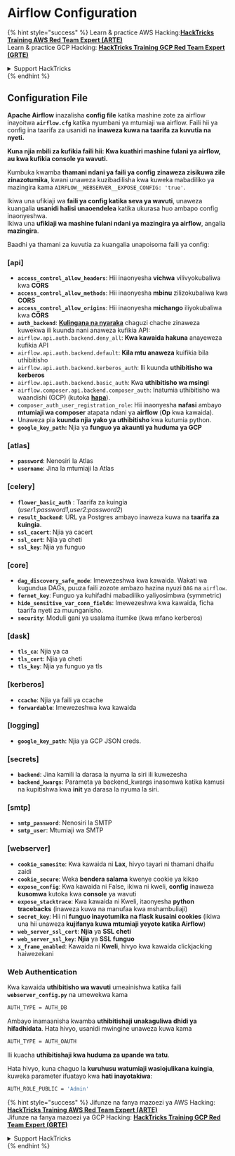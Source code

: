 # Airflow Configuration

{% hint style="success" %}
Learn & practice AWS Hacking:<img src="../../.gitbook/assets/image (1).png" alt="" data-size="line">[**HackTricks Training AWS Red Team Expert (ARTE)**](https://training.hacktricks.xyz/courses/arte)<img src="../../.gitbook/assets/image (1).png" alt="" data-size="line">\
Learn & practice GCP Hacking: <img src="../../.gitbook/assets/image (2).png" alt="" data-size="line">[**HackTricks Training GCP Red Team Expert (GRTE)**<img src="../../.gitbook/assets/image (2).png" alt="" data-size="line">](https://training.hacktricks.xyz/courses/grte)

<details>

<summary>Support HackTricks</summary>

* Check the [**subscription plans**](https://github.com/sponsors/carlospolop)!
* **Join the** 💬 [**Discord group**](https://discord.gg/hRep4RUj7f) or the [**telegram group**](https://t.me/peass) or **follow** us on **Twitter** 🐦 [**@hacktricks\_live**](https://twitter.com/hacktricks\_live)**.**
* **Share hacking tricks by submitting PRs to the** [**HackTricks**](https://github.com/carlospolop/hacktricks) and [**HackTricks Cloud**](https://github.com/carlospolop/hacktricks-cloud) github repos.

</details>
{% endhint %}

## Configuration File

**Apache Airflow** inazalisha **config file** katika mashine zote za airflow inayoitwa **`airflow.cfg`** katika nyumbani ya mtumiaji wa airflow. Faili hii ya config ina taarifa za usanidi na **inaweza kuwa na taarifa za kuvutia na nyeti.**

**Kuna njia mbili za kufikia faili hii: Kwa kuathiri mashine fulani ya airflow, au kwa kufikia console ya wavuti.**

Kumbuka kwamba **thamani ndani ya faili ya config** **zinaweza zisikuwa zile zinazotumika**, kwani unaweza kuzibadilisha kwa kuweka mabadiliko ya mazingira kama `AIRFLOW__WEBSERVER__EXPOSE_CONFIG: 'true'`.

Ikiwa una ufikiaji wa **faili ya config katika seva ya wavuti**, unaweza kuangalia **usanidi halisi unaoendelea** katika ukurasa huo ambapo config inaonyeshwa.\
Ikiwa una **ufikiaji wa mashine fulani ndani ya mazingira ya airflow**, angalia **mazingira**.

Baadhi ya thamani za kuvutia za kuangalia unapoisoma faili ya config:

### \[api]

* **`access_control_allow_headers`**: Hii inaonyesha **vichwa** vilivyokubaliwa kwa **CORS**
* **`access_control_allow_methods`**: Hii inaonyesha **mbinu** zilizokubaliwa kwa **CORS**
* **`access_control_allow_origins`**: Hii inaonyesha **michango** iliyokubaliwa kwa **CORS**
* **`auth_backend`**: [**Kulingana na nyaraka**](https://airflow.apache.org/docs/apache-airflow/stable/security/api.html) chaguzi chache zinaweza kuwekwa ili kuunda nani anaweza kufikia API:
* `airflow.api.auth.backend.deny_all`: **Kwa kawaida hakuna** anayeweza kufikia API
* `airflow.api.auth.backend.default`: **Kila mtu anaweza** kuifikia bila uthibitisho
* `airflow.api.auth.backend.kerberos_auth`: Ili kuunda **uthibitisho wa kerberos**
* `airflow.api.auth.backend.basic_auth`: Kwa **uthibitisho wa msingi**
* `airflow.composer.api.backend.composer_auth`: Inatumia uthibitisho wa waandishi (GCP) (kutoka [**hapa**](https://cloud.google.com/composer/docs/access-airflow-api)).
* `composer_auth_user_registration_role`: Hii inaonyesha **nafasi** ambayo **mtumiaji wa composer** atapata ndani ya **airflow** (**Op** kwa kawaida).
* Unaweza pia **kuunda njia yako ya uthibitisho** kwa kutumia python.
* **`google_key_path`:** Njia ya **funguo ya akaunti ya huduma ya GCP**

### **\[atlas]**

* **`password`**: Nenosiri la Atlas
* **`username`**: Jina la mtumiaji la Atlas

### \[celery]

* **`flower_basic_auth`** : Taarifa za kuingia (_user1:password1,user2:password2_)
* **`result_backend`**: URL ya Postgres ambayo inaweza kuwa na **taarifa za kuingia**.
* **`ssl_cacert`**: Njia ya cacert
* **`ssl_cert`**: Njia ya cheti
* **`ssl_key`**: Njia ya funguo

### \[core]

* **`dag_discovery_safe_mode`**: Imewezeshwa kwa kawaida. Wakati wa kugundua DAGs, puuza faili zozote ambazo hazina nyuzi `DAG` na `airflow`.
* **`fernet_key`**: Funguo ya kuhifadhi mabadiliko yaliyosimbwa (symmetric)
* **`hide_sensitive_var_conn_fields`**: Imewezeshwa kwa kawaida, ficha taarifa nyeti za muunganisho.
* **`security`**: Moduli gani ya usalama itumike (kwa mfano kerberos)

### \[dask]

* **`tls_ca`**: Njia ya ca
* **`tls_cert`**: Njia ya cheti
* **`tls_key`**: Njia ya funguo ya tls

### \[kerberos]

* **`ccache`**: Njia ya faili ya ccache
* **`forwardable`**: Imewezeshwa kwa kawaida

### \[logging]

* **`google_key_path`**: Njia ya GCP JSON creds.

### \[secrets]

* **`backend`**: Jina kamili la darasa la nyuma la siri ili kuwezesha
* **`backend_kwargs`**: Parameta ya backend\_kwargs inasomwa katika kamusi na kupitishwa kwa **init** ya darasa la nyuma la siri.

### \[smtp]

* **`smtp_password`**: Nenosiri la SMTP
* **`smtp_user`**: Mtumiaji wa SMTP

### \[webserver]

* **`cookie_samesite`**: Kwa kawaida ni **Lax**, hivyo tayari ni thamani dhaifu zaidi
* **`cookie_secure`**: Weka **bendera salama** kwenye cookie ya kikao
* **`expose_config`**: Kwa kawaida ni False, ikiwa ni kweli, **config** inaweza **kusomwa** kutoka kwa **console** ya wavuti
* **`expose_stacktrace`**: Kwa kawaida ni Kweli, itaonyesha **python tracebacks** (inaweza kuwa na manufaa kwa mshambuliaji)
* **`secret_key`**: Hii ni **funguo inayotumika na flask kusaini cookies** (ikiwa una hii unaweza **kujifanya kuwa mtumiaji yeyote katika Airflow**)
* **`web_server_ssl_cert`**: **Njia** ya **SSL** **cheti**
* **`web_server_ssl_key`**: **Njia** ya **SSL** **funguo**
* **`x_frame_enabled`**: Kawaida ni **Kweli**, hivyo kwa kawaida clickjacking haiwezekani

### Web Authentication

Kwa kawaida **uthibitisho wa wavuti** umeainishwa katika faili **`webserver_config.py`** na umewekwa kama
```bash
AUTH_TYPE = AUTH_DB
```
Ambayo inamaanisha kwamba **uthibitishaji unakaguliwa dhidi ya hifadhidata**. Hata hivyo, usanidi mwingine unaweza kuwa kama
```bash
AUTH_TYPE = AUTH_OAUTH
```
Ili kuacha **uthibitishaji kwa huduma za upande wa tatu**.

Hata hivyo, kuna chaguo la **kuruhusu watumiaji wasiojulikana kuingia**, kuweka parameter ifuatayo kwa **hati inayotakiwa**:
```bash
AUTH_ROLE_PUBLIC = 'Admin'
```
{% hint style="success" %}
Jifunze na fanya mazoezi ya AWS Hacking:<img src="../../.gitbook/assets/image (1).png" alt="" data-size="line">[**HackTricks Training AWS Red Team Expert (ARTE)**](https://training.hacktricks.xyz/courses/arte)<img src="../../.gitbook/assets/image (1).png" alt="" data-size="line">\
Jifunze na fanya mazoezi ya GCP Hacking: <img src="../../.gitbook/assets/image (2).png" alt="" data-size="line">[**HackTricks Training GCP Red Team Expert (GRTE)**<img src="../../.gitbook/assets/image (2).png" alt="" data-size="line">](https://training.hacktricks.xyz/courses/grte)

<details>

<summary>Support HackTricks</summary>

* Angalia [**mpango wa usajili**](https://github.com/sponsors/carlospolop)!
* **Jiunge na** 💬 [**kikundi cha Discord**](https://discord.gg/hRep4RUj7f) au [**kikundi cha telegram**](https://t.me/peass) au **fuata** sisi kwenye **Twitter** 🐦 [**@hacktricks\_live**](https://twitter.com/hacktricks\_live)**.**
* **Shiriki mbinu za hacking kwa kuwasilisha PRs kwa** [**HackTricks**](https://github.com/carlospolop/hacktricks) na [**HackTricks Cloud**](https://github.com/carlospolop/hacktricks-cloud) repos za github.

</details>
{% endhint %}

